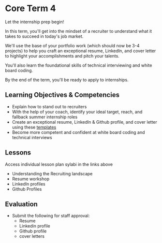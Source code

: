 # Core Term 4

Let the internship prep begin!

In this term, you'll get into the mindset of a recruiter to understand what it takes to succeed in today's job market.

We'll use the base of your portfolio work (which should now be 3-4 projects) to help you craft an exceptional resume, LinkedIn, and cover letter to highlight your accomplishments and pitch your talents.

You'll also learn the foundational skills of technical interviewing and white board coding.

By the end of the term, you'll be ready to apply to internships.

## Learning Objectives & Competencies
* Explain how to stand out to recruiters
* With the help of your coach, identify your ideal target, reach, and fallback summer internship roles
* Create an exceptional resume, LinkedIn & Github profile, and cover letter using these [templates](https://docs.google.com/document/d/1FD52I6tKofC1zpZyLWmX1BCQw5WDPkmzimvDSK_E_nM/edit#heading=h.9n0n8v9i08jn)
* Become more competent and confident at white board coding and technical interviews

## Lessons
Access individual lesson plan sylabi in the links above
* Understanding the Recruiting landscape
* Resume workshop
* LinkedIn profiles
* Github Profiles

## Evaluation
* Submit the following for staff approval:
  * Resume
  * Linkedin profile
  * Github profile
  * cover letters
